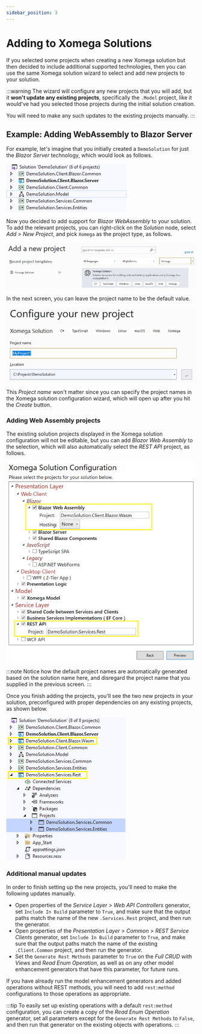 ```yaml
---
sidebar_position: 3
---
```


# Adding to Xomega Solutions

If you selected some projects when creating a new Xomega solution but then decided to include additional supported technologies, then you can use the same Xomega solution wizard to select and add new projects to your solution.

:::warning
The wizard will configure any new projects that you will add, but it **won't update any existing projects**, specifically the `.Model` project, like it would've had you selected those projects during the initial solution creation.

You will need to make any such updates to the existing projects manually.
:::

## Example: Adding WebAssembly to Blazor Server

For example, let's imagine that you initially created a `DemoSolution` for just the *Blazor Server* technology, which would look as follows.

![DemoSolution](img/blazor-server.png)

Now you decided to add support for *Blazor WebAssembly* to your solution. To add the relevant projects, you can right-click on the *Solution* node, select *Add > New Project*, and pick `Xomega` as the project type, as follows.

![Add new project](img/add-new-project.png)

In the next screen, you can leave the project name to be the default value.

![New project name](img/new-project-name.png)

This *Project name* won't matter since you can specify the project names in the Xomega solution configuration wizard, which will open up after you hit the *Create* button.

### Adding Web Assembly projects

The existing solution projects displayed in the Xomega solution configuration will not be editable, but you can add *Blazor Web Assembly* to the selection, which will also automatically select the *REST API* project, as follows.

![Add wasm & rest](img/add-wasm-rest.png)

:::note
Notice how the default project names are automatically generated based on the solution name here, and disregard the project name that you supplied in the previous screen.
:::

Once you finish adding the projects, you'll see the two new projects in your solution, preconfigured with proper dependencies on any existing projects, as shown below.

![Wasm solution](img/wasm-solution.png)

### Additional manual updates

In order to finish setting up the new projects, you'll need to make the following updates manually.

- Open properties of the *Service Layer > Web API Controllers* generator, set `Include In Build` parameter to `True`, and make sure that the output paths match the name of the new `.Services.Rest` project, and then run the generator.
- Open properties of the *Presentation Layer > Common > REST Service Clients* generator, set `Include In Build` parameter to `True`, and make sure that the output paths match the name of the existing `.Client.Common` project, and then run the generator.
- Set the `Generate Rest Methods` parameter to `True` on the *Full CRUD with Views* and *Read Enum Operation*, as well as on any other model enhancement generators that have this parameter, for future runs.

If you have already run the model enhancement generators and added operations without REST methods, you will need to add `rest:method` configurations to those operations as appropriate.

:::tip
To easily set up existing operations with a default `rest:method` configuration, you can create a copy of the *Read Enum Operation* generator, set all parameters except for the `Generate Rest Methods` to `False`, and then run that generator on the existing objects with operations.
:::
